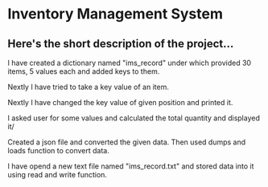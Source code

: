 # Inventory Management System


## Here's the short description of the project...




I have created a dictionary named "ims_record" under which provided 30 items, 5 values each and added keys to them.

Nextly I have tried to take a key value of an item.

Nextly I have changed the key value of given position and printed it.

I asked user for some values and calculated the total quantity and displayed it/

Created a json file and converted the given data. Then used dumps and loads function to convert data.

I have opend a new text file named "ims_record.txt" and stored data into it using read and write function. 

